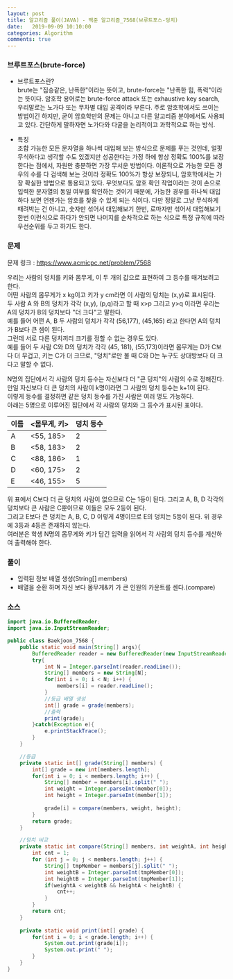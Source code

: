 ```yaml
---
layout: post
title: 알고리즘 풀이(JAVA) - 백준 알고리즘_7568(브루트포스-덩치)
date:   2019-09-09 10:10:00
categories: Algorithm
comments: true 
---
```


### 브루트포스(brute-force)

- 브루트포스란?  
brute는 "짐승같은, 난폭한"이라는 뜻이고, brute-force는 "난폭한 힘, 폭력"이라는 뜻이다. 
암호학 용어로는 brute-force attack 또는 exhaustive key search, 우리말로는 노가다 또는 무차별 대입 공격이라 부른다. 
주로 암호학에서도 쓰이는 방법이긴 하지만, 굳이 암호학만의 문제는 아니고 다른 알고리즘 분야에서도 사용되고 있다. 
간단하게 말하자면 노가다와 다굴을 논리적이고 과학적으로 하는 방식.

- 특징  
조합 가능한 모든 문자열을 하나씩 대입해 보는 방식으로 문제를 푸는 것인데, 얼핏 무식하다고 생각할 수도 있겠지만 성공한다는 
가정 하에 항상 정확도 100%를 보장한다는 점에서, 자원만 충분하면 가장 무서운 방법이다. 
이론적으로 가능한 모든 경우의 수를 다 검색해 보는 것이라 정확도 100%가 항상 보장되니, 암호학에서는 가장 확실한 방법으로 통용되고 있다. 
무엇보다도 암호 확인 작업이라는 것이 손으로 입력한 문자열의 동일 여부를 확인하는 것이기 때문에, 
가능한 경우를 하나씩 대입하다 보면 언젠가는 암호를 찾을 수 있게 되는 식이다. 다만 정말로 그냥 무식하게 때려박는 건 아니고, 숫자만 섞어서 대입해보기 한번, 
로마자만 섞어서 대입해보기 한번 이런식으로 하다가 안되면 나머지를 순차적으로 하는 식으로 특정 규칙에 따라 우선순위를 두고 하기도 한다.



### 문제
문제 링크 : <https://www.acmicpc.net/problem/7568>

우리는 사람의 덩치를 키와 몸무게, 이 두 개의 값으로 표현하여 그 등수를 매겨보려고 한다.  
어떤 사람의 몸무게가 x kg이고 키가 y cm라면 이 사람의 덩치는 (x,y)로 표시된다.  
두 사람 A 와 B의 덩치가 각각 (x,y), (p,q)라고 할 때 x>p 그리고 y>q 이라면 우리는 A의 덩치가 B의 덩치보다 "더 크다"고 말한다.  
예를 들어 어떤 A, B 두 사람의 덩치가 각각 (56,177), (45,165) 라고 한다면 A의 덩치가 B보다 큰 셈이 된다.  
그런데 서로 다른 덩치끼리 크기를 정할 수 없는 경우도 있다.  
예를 들어 두 사람 C와 D의 덩치가 각각 (45, 181), (55,173)이라면 몸무게는 D가 C보다 더 무겁고, 키는 C가 더 크므로, "덩치"로만 볼 때 C와 D는 누구도 상대방보다 더 크다고 말할 수 없다.

N명의 집단에서 각 사람의 덩치 등수는 자신보다 더 "큰 덩치"의 사람의 수로 정해진다.  
만일 자신보다 더 큰 덩치의 사람이 k명이라면 그 사람의 덩치 등수는 k+1이 된다.  
이렇게 등수를 결정하면 같은 덩치 등수를 가진 사람은 여러 명도 가능하다.  
아래는 5명으로 이루어진 집단에서 각 사람의 덩치와 그 등수가 표시된 표이다.

|이름|<몸무게, 키>|덩치 등수|
|---|---|---|
|A|	<55, 185>|	2|
|B|	<58, 183>|	2|
|C|	<88, 186>|	1|
|D|	<60, 175>|	2|
|E|	<46, 155>|	5|

위 표에서 C보다 더 큰 덩치의 사람이 없으므로 C는 1등이 된다. 그리고 A, B, D 각각의 덩치보다 큰 사람은 C뿐이므로 이들은 모두 2등이 된다.  
그리고 E보다 큰 덩치는 A, B, C, D 이렇게 4명이므로 E의 덩치는 5등이 된다. 위 경우에 3등과 4등은 존재하지 않는다.  
여러분은 학생 N명의 몸무게와 키가 담긴 입력을 읽어서 각 사람의 덩치 등수를 계산하여 출력해야 한다.

### 풀이
- 입력된 정보 배열 생성(String[] members)
- 배열을 순환 하며 자신 보다 몸무게&키 가 큰 인원의 카운트를 센다.(compare)

### 소스
```java
import java.io.BufferedReader;
import java.io.InputStreamReader;

public class Baekjoon_7568 {
	public static void main(String[] args){
        BufferedReader reader = new BufferedReader(new InputStreamReader(System.in));
        try{
        	int N = Integer.parseInt(reader.readLine());
        	String[] members = new String[N];
        	for(int i = 0; i < N; i++) {
        		members[i] = reader.readLine();
        	}
        	//등급 배열 생성
        	int[] grade = grade(members);
        	//출력
        	print(grade);
        }catch(Exception e){
            e.printStackTrace();
        }
    }

	//등급
	private static int[] grade(String[] members) {
		int[] grade = new int[members.length];
		for(int i = 0; i < members.length; i++) {
			String[] member = members[i].split(" ");
			int weight = Integer.parseInt(member[0]);
			int height = Integer.parseInt(member[1]);
			
			grade[i] = compare(members, weight, height);
		}
		return grade;
	}

	//덩치 비교
	private static int compare(String[] members, int weightA, int heightA) {
		int cnt = 1;
		for (int j = 0; j < members.length; j++) {
			String[] tmpMember = members[j].split(" ");
			int weightB = Integer.parseInt(tmpMember[0]);
			int heightB = Integer.parseInt(tmpMember[1]);	
			if(weightA < weightB && heightA < heightB) {
				cnt++;
			}
		}
		return cnt;
	}
	
	private static void print(int[] grade) {
		for(int i = 0; i < grade.length; i++) {
			System.out.print(grade[i]);
			System.out.print(" ");
		}
	}
}
```